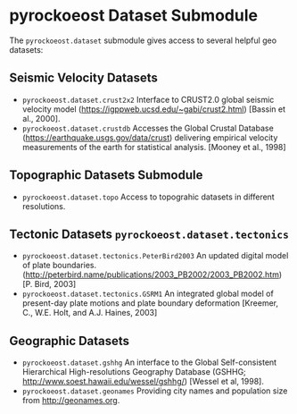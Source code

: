 

# pyrockoeost Dataset Submodule

The `pyrockoeost.dataset` submodule gives access to several helpful geo datasets:

## Seismic Velocity Datasets

* `pyrockoeost.dataset.crust2x2` Interface to CRUST2.0 global seismic velocity model (https://igppweb.ucsd.edu/~gabi/crust2.html) [Bassin et al., 2000].
* `pyrockoeost.dataset.crustdb` Accesses the Global Crustal Database (https://earthquake.usgs.gov/data/crust) delivering empirical velocity measurements of the earth for statistical analysis. [Mooney et al., 1998]

## Topographic Datasets Submodule

* `pyrockoeost.dataset.topo` Access to topograhic datasets in different resolutions.

## Tectonic Datasets `pyrockoeost.dataset.tectonics`

* `pyrockoeost.dataset.tectonics.PeterBird2003` An updated digital model of plate boundaries. (http://peterbird.name/publications/2003_PB2002/2003_PB2002.htm) [P. Bird, 2003]
* `pyrockoeost.dataset.tectonics.GSRM1` An integrated global model of present-day plate motions and plate boundary deformation [Kreemer, C., W.E. Holt, and A.J. Haines, 2003]

## Geographic Datasets

* `pyrockoeost.dataset.gshhg` An interface to the Global Self-consistent Hierarchical High-resolutions Geography Database (GSHHG; http://www.soest.hawaii.edu/wessel/gshhg/) [Wessel et al, 1998].
* `pyrockoeost.dataset.geonames` Providing city names and population size from http://geonames.org.
